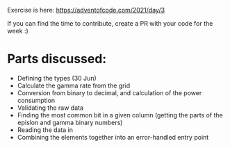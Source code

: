 Exercise is here: https://adventofcode.com/2021/day/3

If you can find the time to contribute, create a PR with your code for the week :)

# Parts discussed:
- Defining the types (30 Jun)
- Calculate the gamma rate from the grid
- Conversion from binary to decimal, and calculation of the power consumption
- Validating the raw data
- Finding the most common bit in a given column (getting the parts of the epislon and gamma binary numbers)
- Reading the data in
- Combining the elements together into an error-handled entry point

